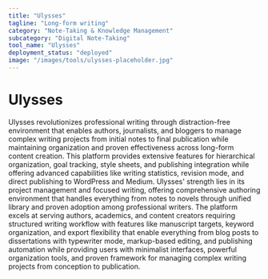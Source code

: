 ```yaml
---
title: "Ulysses"
tagline: "Long-form writing"
category: "Note-Taking & Knowledge Management"
subcategory: "Digital Note-Taking"
tool_name: "Ulysses"
deployment_status: "deployed"
image: "/images/tools/ulysses-placeholder.jpg"
---
```


# Ulysses

Ulysses revolutionizes professional writing through distraction-free environment that enables authors, journalists, and bloggers to manage complex writing projects from initial notes to final publication while maintaining organization and proven effectiveness across long-form content creation. This platform provides extensive features for hierarchical organization, goal tracking, style sheets, and publishing integration while offering advanced capabilities like writing statistics, revision mode, and direct publishing to WordPress and Medium. Ulysses' strength lies in its project management and focused writing, offering comprehensive authoring environment that handles everything from notes to novels through unified library and proven adoption among professional writers. The platform excels at serving authors, academics, and content creators requiring structured writing workflow with features like manuscript targets, keyword organization, and export flexibility that enable everything from blog posts to dissertations with typewriter mode, markup-based editing, and publishing automation while providing users with minimalist interfaces, powerful organization tools, and proven framework for managing complex writing projects from conception to publication.